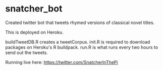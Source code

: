 # snatcher_bot
Created twitter bot that tweets rhymed versions of classical novel titles.

This is deployed on Heroku. 

buildTweetDB.R creates a tweetCorpus. 
init.R is required to download packages on Heroku's R buildpack.
run.R is what runs every two hours to send out the tweets. 

Running live here: 
https://twitter.com/SnatcherInThePi
